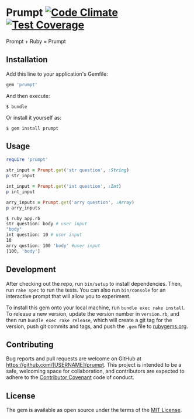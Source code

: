 # Prumpt [![Code Climate](https://codeclimate.com/github/karur4n/prumpt/badges/gpa.svg)](https://codeclimate.com/github/karur4n/prumpt) [![Test Coverage](https://codeclimate.com/github/karur4n/prumpt/badges/coverage.svg)](https://codeclimate.com/github/karur4n/prumpt/coverage)

Prompt + Ruby = Prumpt

## Installation

Add this line to your application's Gemfile:

```ruby
gem 'prumpt'
```

And then execute:

    $ bundle

Or install it yourself as:

    $ gem install prumpt

## Usage

```ruby
require 'prumpt'

str_input = Prumpt.get('str question', :String)
p str_input

int_input = Prumpt.get('int question', :Int)
p int_input

arry_inputs = Prumpt.get('arry question', :Array)
p arry_inputs
```

```sh
$ ruby app.rb
str question: body # user input
"body"
int question: 10 # user input
10
arry qustion: 100 'body' #user input
[100, 'body']
```

## Development

After checking out the repo, run `bin/setup` to install dependencies. Then, run `rake spec` to run the tests. You can also run `bin/console` for an interactive prompt that will allow you to experiment.

To install this gem onto your local machine, run `bundle exec rake install`. To release a new version, update the version number in `version.rb`, and then run `bundle exec rake release`, which will create a git tag for the version, push git commits and tags, and push the `.gem` file to [rubygems.org](https://rubygems.org).

## Contributing

Bug reports and pull requests are welcome on GitHub at https://github.com/[USERNAME]/prumpt. This project is intended to be a safe, welcoming space for collaboration, and contributors are expected to adhere to the [Contributor Covenant](contributor-covenant.org) code of conduct.


## License

The gem is available as open source under the terms of the [MIT License](http://opensource.org/licenses/MIT).

